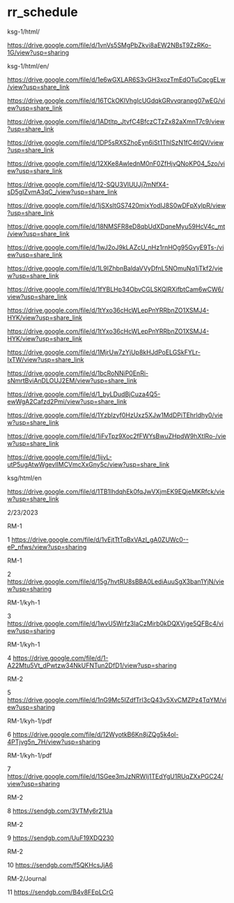 # rr_schedule
ksg-1/html/

https://drive.google.com/file/d/1vnVs5SMgPbZkvi8aEW2NBsT9ZzRKo-1G/view?usp=sharing

ksg-1/html/en/

https://drive.google.com/file/d/1e6wGXLAR6S3vGH3xozTmEdOTuCqcgELw/view?usp=share_link

https://drive.google.com/file/d/16TCkOKlVhgIcUGdqkGRvvqranpg07wEG/view?usp=share_link

https://drive.google.com/file/d/1ADtltp_JtvfC4BfczCTzZx82aXmnT7c9/view?usp=share_link

https://drive.google.com/file/d/1DP5sRXSZhoEyn6iSt1ThlSzN1fC4tlQV/view?usp=share_link

https://drive.google.com/file/d/12XKe8AwIednM0nF0ZfHjvQNoKP04_5zo/view?usp=share_link

https://drive.google.com/file/d/12-SQU3VlUUJj7mNfX4-sD5gIZvmA3qC_/view?usp=share_link

https://drive.google.com/file/d/1jSXsItGS7420mjxYodIJ8S0wDFpXylpR/view?usp=share_link

https://drive.google.com/file/d/18NMSFR8eD8qbUdXDqneMyu59HcV4c_mt/view?usp=share_link

https://drive.google.com/file/d/1wJ2oJ9kLAZcU_nHz1rnHOg95GvyE9Ts-/view?usp=share_link

https://drive.google.com/file/d/1L9IZhbnBaldaVVyDfnL5NOmuNq1iTkf2/view?usp=share_link

https://drive.google.com/file/d/1fYBLHp34ObvCGLSKQlRXifbtCam6wCW6/view?usp=share_link

https://drive.google.com/file/d/1tYxo36cHcWLepPnYRRbnZO1XSMJ4-HYK/view?usp=share_link

https://drive.google.com/file/d/1tYxo36cHcWLepPnYRRbnZO1XSMJ4-HYK/view?usp=share_link

https://drive.google.com/file/d/1MjrUw7zYjUp8kHJdPoELGSkFYLr-IxTW/view?usp=share_link

https://drive.google.com/file/d/1bcRoNNiP0EnRi-sNmrtBviAnDLOUJ2EM/view?usp=share_link

https://drive.google.com/file/d/1_byLDudBjCuza4Q5-ewWgA2Cafzd2Pmi/view?usp=share_link

https://drive.google.com/file/d/1YzbIzyf0HzUxz5XJw1MdDPiTEhrldhy0/view?usp=share_link

https://drive.google.com/file/d/1iFvTpz9Xoc2fFWYsBwuZHpdW9hXtlRo-/view?usp=share_link

https://drive.google.com/file/d/1ijvL-utP5ugAtwWgevlIMCVmcXxGny5c/view?usp=share_link

ksg/html/en

https://drive.google.com/file/d/1TB1lhdqhEk0fqJwVXjmEK9EQjeMKRfck/view?usp=share_link


2/23/2023

RM-1

1    https://drive.google.com/file/d/1vEjtTtTqBxVAzI_gA0ZUWc0--eP_nfws/view?usp=sharing

RM-1

2    https://drive.google.com/file/d/15g7hvtRU8sBBA0LediAuuSgX3ban1YjN/view?usp=sharing

RM-1/kyh-1

3    https://drive.google.com/file/d/1wvU5Wrfz3IaCzMirb0kDQXVjge5QFBc4/view?usp=sharing

RM-1/kyh-1

4    https://drive.google.com/file/d/1-A22Mtu5Vt_dPwtzw34NkUFNTun2DfD1/view?usp=sharing

RM-2

5    https://drive.google.com/file/d/1nG9Mc5IZdfTrl3cQ43v5XvCMZPz4TqYM/view?usp=sharing

RM-1/kyh-1/pdf

6    https://drive.google.com/file/d/12WyotkB6Kn8jZQg5k4ol-4PTjvg5n_7H/view?usp=sharing

RM-1/kyh-1/pdf

7    https://drive.google.com/file/d/1SGee3mJzNRWIj1TEdYgU1RUqZXxPGC24/view?usp=sharing

RM-2

8    https://sendgb.com/3VTMy6r21Ua

RM-2

9    https://sendgb.com/UuF19XDQ230

RM-2

10    https://sendgb.com/f5QKHcsJjA6

RM-2/Journal

11    https://sendgb.com/B4v8FEpLCrG

